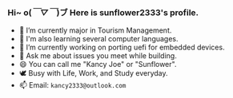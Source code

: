 <!--
**sunflower2333/sunflower2333** is a ✨ _special_ ✨ repository because its `README.md` (this file) appears on your GitHub profile.

Here are some ideas to get you started:

- 🔭 I’m currently working on ...
- 🌱 I’m currently learning ...
- 👯 I’m looking to collaborate on ...
- 🤔 I’m looking for help with ...
- 💬 Ask me about ...
- 📫 How to reach me: ...
- 😄 Pronouns: ...
- ⚡ Fun fact: ...
-->
 ### Hi~ o(*￣▽￣*)ブ Here is sunflower2333's profile.
- 🌱 I’m currently major in Tourism Management.
- 📘 I'm also learning several computer languages.
- 🔭 I’m currently working on porting uefi for embedded devices.
- 💬 Ask me about issues you meet while building.
- 😄 You can call me "Kancy Joe" or "Sunflower". 
- 🕊️ Busy with Life, Work, and Study everyday.
- 📫 Email: `kancy2333@outlook.com`
